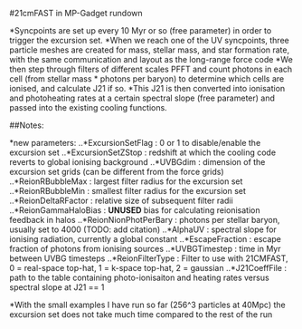 
#21cmFAST in MP-Gadget rundown

*Syncpoints are set up every 10 Myr or so (free parameter) in order to trigger the excursion set.
*When we reach one of the UV syncpoints, three particle meshes are created for mass, stellar mass, and star formation rate, with the same communication and layout as the long-range force code
*We then step through filters of different scales PFFT and count photons in each cell (from stellar mass * photons per baryon) to determine which cells are ionised, and calculate J21 if so.
*This J21 is then converted into ionisation and photoheating rates at a certain spectral slope (free parameter) and passed into the existing cooling functions.


##Notes:

*new parameters:
..*ExcursionSetFlag : 0 or 1 to disable/enable the excursion set
..*ExcursionSetZStop : redshift at which the cooling code reverts to global ionising background
..*UVBGdim : dimension of the excursion set grids (can be different from the force grids)
..*ReionRBubbleMax : largest filter radius for the excursion set
..*ReionRBubbleMin : smallest filter radius for the excursion set
..*ReionDeltaRFactor : relative size of subsequent filter radii
..*ReionGammaHaloBias : **UNUSED** bias for calculating reionisation feedback in halos
..*ReionNionPhotPerBary : photons per stellar baryon, usually set to 4000 (TODO: add citation)
..*AlphaUV : spectral slope for ionising radiation, currently a global constant
..*EscapeFraction : escape fraction of photons from ionising sources
..*UVBGTimestep : time in Myr between UVBG timesteps
..*ReionFilterType : Filter to use with 21CMFAST, 0 = real-space top-hat, 1 = k-space top-hat, 2 = gaussian
..*J21CoeffFile : path to the table containing photo-ionisaiton and heating rates versus spectral slope at J21 == 1

*With the small examples I have run so far (256^3 particles at 40Mpc) the excursion set does not take much time compared to the rest of the run

